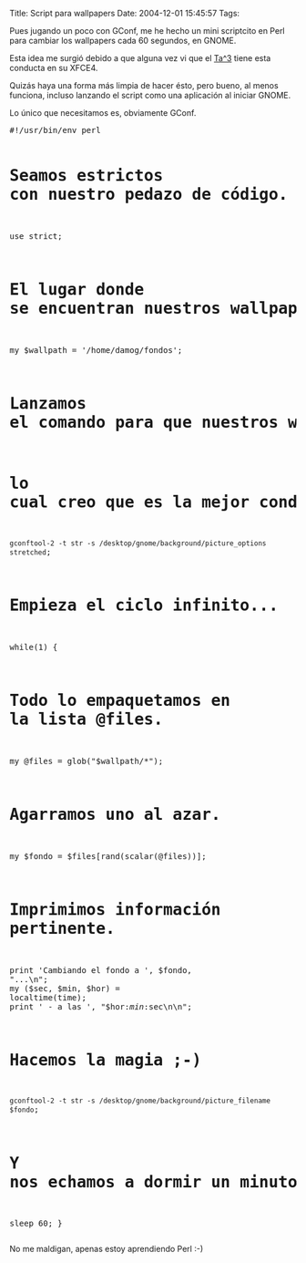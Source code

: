Title: Script para wallpapers
Date: 2004-12-01 15:45:57
Tags: 

<p>Pues jugando un poco con GConf, me he hecho un mini scriptcito en Perl para cambiar los wallpapers cada 60 segundos, en GNOME.

Esta idea me surgió debido a que alguna vez vi que el <a href="http://blog.tacvbo.net/">Ta^3</a> tiene esta conducta en su XFCE4.

Quizás haya una forma más limpia de hacer ésto, pero bueno, al menos funciona, incluso lanzando el script como una aplicación al iniciar GNOME.

Lo único que necesitamos es, obviamente GConf.
</p>
<pre>#!/usr/bin/env perl

# Seamos estrictos con nuestro pedazo de código.
use strict;

# El lugar donde se encuentran nuestros wallpapers:
my $wallpath = '/home/damog/fondos';

# Lanzamos el comando para que nuestros wallpapers llenen la pantalla,
# lo cual creo que es la mejor conducta al poner los wallpapers.
`gconftool-2 -t str -s /desktop/gnome/background/picture_options stretched`;

# Empieza el ciclo infinito...
while(1) {
# Todo lo empaquetamos en la lista @files.
my @files = glob("$wallpath/*");

# Agarramos uno al azar.
my $fondo = $files[rand(scalar(@files))];

# Imprimimos información pertinente.
print 'Cambiando el fondo a ', $fondo, "...\n";
my ($sec, $min, $hor) = localtime(time);
print ' - a las ', "$hor:$min:$sec\n\n";

# Hacemos la magia ;-)
`gconftool-2 -t str -s /desktop/gnome/background/picture_filename $fondo`;

# Y nos echamos a dormir un minuto para luego volver a ciclar.
sleep 60;
}</pre>
<p>
No me maldigan, apenas estoy aprendiendo Perl :-) </p>
